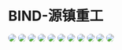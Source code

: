 <style>
img{
     border-radius:8px;
}
.container {
    column-count: 2; /* 定义列数为3：将图片分为3列 */
    column-gap: 20px; /* 每列间隔20px */
}
.image {
    width: 100%; /* 图片以100%宽度展示 */
    margin-bottom: 20px; /* 图片下方间隔为20px */
}
</style>

# BIND-源镇重工  
<div class="container ">
<div class="image">
<img src="https://static.vaeal.com/valfans/202308020219522.webp"/>
<img src="https://static.vaeal.com/valfans/202308020219523.webp"/>
<img src="https://static.vaeal.com/valfans/202308020219524.webp"/>
<img src="https://static.vaeal.com/valfans/202308020219525.webp"/>
<img src="https://static.vaeal.com/valfans/202308020219526.webp"/>
<img src="https://static.vaeal.com/valfans/202308020219527.jpg"/>
<img src="https://static.vaeal.com/valfans/202308020219528.jpg"/>
<img src="https://static.vaeal.com/valfans/202308020219532.webp"/>
<img src="https://static.vaeal.com/valfans/202308020219531.webp"/>
<img src="https://static.vaeal.com/valfans/202308020219530.png"/>
<img src="https://static.vaeal.com/valfans/202308020219529.jpg"/>
</div>
</div>